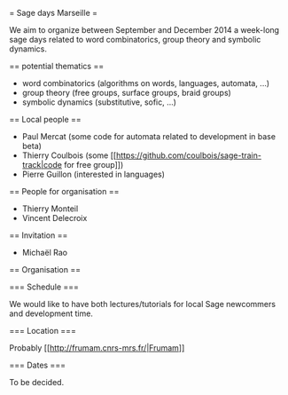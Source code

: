 = Sage days Marseille =

We aim to organize between September and December 2014 a week-long sage days related to word combinatorics, group theory and symbolic dynamics.

== potential thematics ==

 * word combinatorics (algorithms on words, languages, automata, ...)
 * group theory (free groups, surface groups, braid groups)
 * symbolic dynamics (substitutive, sofic, ...)

== Local people ==

 * Paul Mercat (some code for automata related to development in base beta)
 * Thierry Coulbois (some [[https://github.com/coulbois/sage-train-track|code for free group]])
 * Pierre Guillon (interested in languages)

== People for organisation ==

 * Thierry Monteil
 * Vincent Delecroix

== Invitation ==

 * Michaël Rao




== Organisation ==

=== Schedule ===

We would like to have both lectures/tutorials for local Sage newcommers and development time.

=== Location ===

Probably [[http://frumam.cnrs-mrs.fr/|Frumam]]

=== Dates ===

To be decided.
